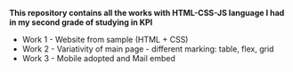 <b>This repository contains all the works with HTML-CSS-JS language I had in my second grade of studying in KPI</b>
<ul>
  <li>Work 1 - Website from sample (HTML + CSS)</li>
  <li>Work 2 - Variativity of main page - different marking: table, flex, grid</li>
  <li>Work 3 - Mobile adopted and Mail embed</li>
</ul>
